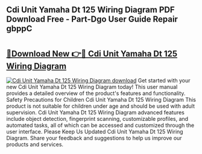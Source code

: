 ## Cdi Unit Yamaha Dt 125 Wiring Diagram PDF Download Free - Part-Dgo User Guide Repair gbppC

# <h2><a href="http://dftosfs.blite.top/?on=Cdi+Unit+Yamaha+Dt+125+Wiring+Diagram">🔗Download New 👉🔴 Cdi Unit Yamaha Dt 125 Wiring Diagram</a></h2>

[![Cdi Unit Yamaha Dt 125 Wiring Diagram download](https://i.imgur.com/lujVjoI.png)](http://dftosfs.blite.top/?on=Cdi+Unit+Yamaha+Dt+125+Wiring+Diagram)
Get started with your new Cdi Unit Yamaha Dt 125 Wiring Diagram today! This user manual provides a detailed overview of the product's features and functionality. Safety Precautions for Children Cdi Unit Yamaha Dt 125 Wiring Diagram This product is not suitable for children under age and should be used with adult supervision. Cdi Unit Yamaha Dt 125 Wiring Diagram advanced features include object detection, fingerprint scanning, customizable profiles, and automated tasks, all of which can be accessed and customized through the user interface. Please Keep Us Updated Cdi Unit Yamaha Dt 125 Wiring Diagram. Share your feedback and suggestions to help us improve our products and services.
